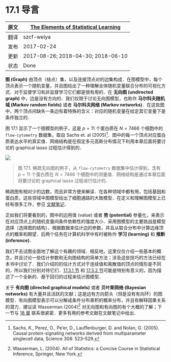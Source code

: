 # 17.1 导言

| 原文   | [The Elements of Statistical Learning](https://esl.hohoweiya.xyz/book/The%20Elements%20of%20Statistical%20Learning.pdf#page=644) |
| ---- | ---------------------------------------- |
| 翻译   | szcf-weiya                               |
| 发布 | 2017-02-24 |
| 更新   | 2017-08-26; 2018-04-30; 2018-06-10                 |
| 状态   | Done |

**图 (Graph)** 由顶点（结点）集，以及连接顶点对的边集构成．在图模型中，每个顶点表示一个随机变量，并且图给出了一种理解全体随机变量联合分布的可视化方式．对于监督学习和非监督学习它们都是很有用的．在 **无向图 (undirected graph)** 中，边是没有方向的．我们仅限于讨论无向图模型，也称作 **马尔科夫随机域 (Markov random fields)** 或者 **马尔科夫网络 (Markov networks)**．在这些图中，两个顶点间缺失一条边有着特殊的含义：对应的随机变量在给定其它变量下是条件独立的．

图 17.1 显示了一个图模型的例子，这是 $p=11$ 个蛋白质在 $N=7466$ 个细胞中的 `flow-cytometry` 数据集，取自 Sachs et. al (2005)[^1]．图中的每一个顶点对应蛋白质表达水平的真实值．网络结构是在假定多元高斯分布情况下利用本章后面将要讨论的 graphical lasso 过程估计得到的．

![](../img/17/fig17.1.png)

> 图 17.1. 稀疏无向图的例子，从 `flow-cytometry` 数据集中估计得到，含有 $p=11$ 个蛋白质在 $N=7466$ 个细胞中的测量值．网络结构是通过本章后面将要讨论的 graphical lasso 过程进行估计的．

稀疏图有相对少的边数，而且非常方便来解读．在各种领域中都有用，包括基因和蛋白质，这些领域中图模型给出了细胞通路的大致模型．在定义和理解图模型上已经有很多工作，参见 [文献笔记](Bibliographic-Notes/index.html)．

正如我们将要看到的，图中的边用值 (value) 或者 **势 (potential)** 参量化，来表示在对应顶点上的随机变量间条件依赖性的强度大小．采用图模型的主要挑战是模型选择（选择图的结构）、根据数据来估计边的参数，并且从联合分布中计算边缘顶点的概率和期望．后两个任务在计算机科学中有时被称作 **学习 (learning)** 和 **推断(inference)**．

我们不去试图全面地了解这个有趣的领域．相反地，这里仅仅介绍一些基本的概念，并且讨论一些估计参数和无向图结构的简单方法；涉及这些技巧的方法已经在本书中讨论了．我们介绍的的估计方式对于连续值和离散值的顶点的情形是不同的，所以我们分别对待它们．[17.3.1 节](17.3-Undirected-Graphical-Models-for-Continuous-Variables/index.html#_1) 和 [17.3.2 节](17.3-Undirected-Graphical-Models-for-Continuous-Variables/index.html#_2)可能是特别有意义的，因为描述了一个全新的、基于回归的过程来估计图模型．

关于 **有向图 (directed graphical models)** 或者 **贝叶斯网络 (Bayesian networks)** 有大量并且活跃的文献；这是边有方向箭头（但是没有有向环）的图模型．有向图模型表示可以分解成条件分布乘积的概率分布，并且有解释因果关系的潜力．建议读 Wasserman (2004)[^2] 对无向图和有向图的有个大概的了解；下一节与 [18 章](../18-High-Dimensional-Problems/18.1-When-p-is-Much-Bigger-than-N/index.html) 联系很紧密．更多有用的参考文献在文献笔记中给出．

[^1]: Sachs, K., Perez, O., Pe’er, D., Lauffenburger, D. and Nolan, G. (2005). Causal protein-signaling networks derived from multiparameter singlecell data, Science 308: 523–529.
[^2]: Wasserman, L. (2004). All of Statistics: a Concise Course in Statistical Inference, Springer, New York.